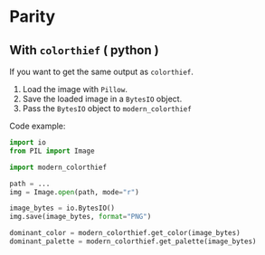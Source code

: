 # Parity

## With `colorthief` ( python )

If you want to get the same output as `colorthief`.

1. Load the image with `Pillow`.
2. Save the loaded image in a `BytesIO` object.
3. Pass the `BytesIO` object to `modern_colorthief`

Code example:

```python
import io
from PIL import Image

import modern_colorthief

path = ...
img = Image.open(path, mode="r")

image_bytes = io.BytesIO()
img.save(image_bytes, format="PNG")

dominant_color = modern_colorthief.get_color(image_bytes)
dominant_palette = modern_colorthief.get_palette(image_bytes)

```

